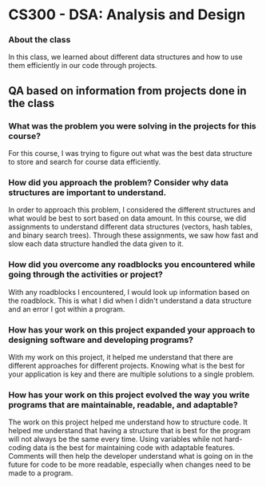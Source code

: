 # CS300 - DSA: Analysis and Design
 
### About the class
In this class, we learned about different data structures and how to use them efficiently in our code through projects. 

## QA based on information from projects done in the class

### What was the problem you were solving in the projects for this course?
For this course, I was trying to figure out what was the best data structure to store and search for course data efficiently.

### How did you approach the problem? Consider why data structures are important to understand.
In order to approach this problem, I considered the different structures and what would be best to sort based on data amount. In this course, we did assignments to understand different data structures (vectors, hash tables, and binary search trees). Through these assignments, we saw how fast and slow each data structure handled the data given to it.

### How did you overcome any roadblocks you encountered while going through the activities or project?
With any roadblocks I encountered, I would look up information based on the roadblock. This is what I did when I didn't understand a data structure and an error I got within a program.

### How has your work on this project expanded your approach to designing software and developing programs?
With my work on this project, it helped me understand that there are different approaches for different projects. Knowing what is the best for your application is key and there are multiple solutions to a single problem.

### How has your work on this project evolved the way you write programs that are maintainable, readable, and adaptable?
The work on this project helped me understand how to structure code. It helped me understand that having a structure that is best for the program will not always be the same every time. Using variables while not hard-coding data is the best for maintaining code with adaptable features. Comments will then help the developer understand what is going on in the future for code to be more readable, especially when changes need to be made to a program.
